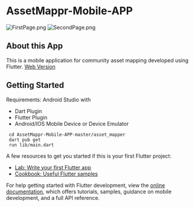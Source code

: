 # AssetMappr-Mobile-APP

![FirstPage.png](https://raw.github.com/annawangkkk/AssetMappr-Mobile-APP/master/firstPage.png)
![SecondPage.png](https://raw.github.com/annawangkkk/AssetMappr-Mobile-APP/master/SecondPage.png)

## About this App
This is a mobile application for community asset mapping developed using Flutter.  [Web Version](https://github.com/jameson-c/asset-mappr)

## Getting Started
Requirements:
Android Studio with
- Dart Plugin
- Flutter Plugin
- Android/IOS Mobile Device or Device Emulator

```
 cd AssetMappr-Mobile-APP-master/asset_mapper
 dart pub get
 run lib/main.dart
```


A few resources to get you started if this is your first Flutter project:

- [Lab: Write your first Flutter app](https://docs.flutter.dev/get-started/codelab)
- [Cookbook: Useful Flutter samples](https://docs.flutter.dev/cookbook)

For help getting started with Flutter development, view the
[online documentation](https://docs.flutter.dev/), which offers tutorials,
samples, guidance on mobile development, and a full API reference.
